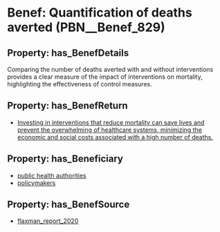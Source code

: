 # Benef: __Quantification of deaths averted__ (PBN__Benef_829)

## Property: has_BenefDetails

Comparing the number of deaths averted with and without interventions provides a clear measure of the impact of interventions on mortality, highlighting the effectiveness of control measures.

## Property: has_BenefReturn

* [Investing in interventions that reduce mortality can save lives and prevent the overwhelming of healthcare systems, minimizing the economic and social costs associated with a high number of deaths.](../BenefReturn/PBN__BenefReturn_900)

## Property: has_Beneficiary

* [public health authorities](../Stakeholder/PBN__Stakeholder_0)
* [policymakers](../Stakeholder/PBN__Stakeholder_126)

## Property: has_BenefSource

* [flaxman_report_2020](../Article/PBN__Article_166)

